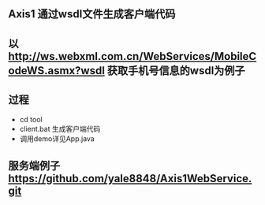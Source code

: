 ## Axis1 通过wsdl文件生成客户端代码

## 以 http://ws.webxml.com.cn/WebServices/MobileCodeWS.asmx?wsdl 获取手机号信息的wsdl为例子 

## 过程

- cd tool
- client.bat 生成客户端代码
- 调用demo详见App.java

## 服务端例子 https://github.com/yale8848/Axis1WebService.git
